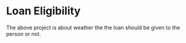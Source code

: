 # Loan Eligibility

The above project is about weather the the loan should be given to the person or not.
